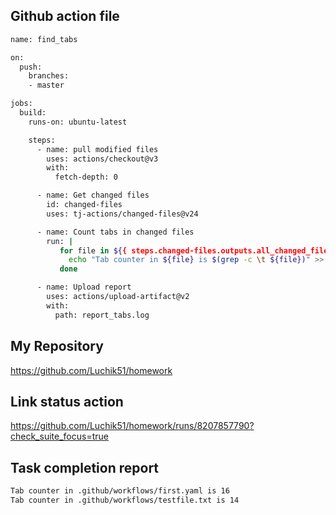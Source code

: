 ## Github action file
```bash
name: find_tabs

on:
  push:
    branches:
    - master

jobs:
  build:
    runs-on: ubuntu-latest

    steps:
      - name: pull modified files
        uses: actions/checkout@v3
        with:
          fetch-depth: 0

      - name: Get changed files
        id: changed-files
        uses: tj-actions/changed-files@v24

      - name: Count tabs in changed files
        run: |
           for file in ${{ steps.changed-files.outputs.all_changed_files }}; do
             echo "Tab counter in ${file} is $(grep -c \t ${file})" >> report_tabs.log
           done

      - name: Upload report
        uses: actions/upload-artifact@v2
        with:
          path: report_tabs.log
```

## My Repository
https://github.com/Luchik51/homework

## Link status action
https://github.com/Luchik51/homework/runs/8207857790?check_suite_focus=true 

## Task completion report
```bash
Tab counter in .github/workflows/first.yaml is 16
Tab counter in .github/workflows/testfile.txt is 14
```